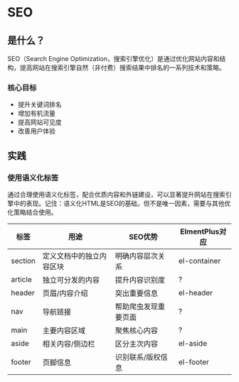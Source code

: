 # SEO

## 是什么？

SEO（Search Engine Optimization，搜索引擎优化）是通过优化网站内容和结构，提高网站在搜索引擎自然（非付费）搜索结果中排名的一系列技术和策略。

### 核心目标

* 提升关键词排名
* 增加有机流量
* 提高网站可见度
* 改善用户体验

## 实践

### 使用语义化标签

通过合理使用语义化标签，配合优质内容和外链建设，可以显著提升网站在搜索引擎中的表现。记住：语义化HTML是SEO的基础，但不是唯一因素，需要与其他优化策略结合使用。   

| 标签 | 用途 | SEO优势 | ElmentPlus对应 |
| --- | --- | --- | --- |
| section | 定义文档中的独立内容区块 | 明确内容层次关系 | el-container |
| article | 独立可分发的内容 | 提升内容识别度 | ? |
| header | 页眉/内容介绍 | 突出重要信息 | el-header |
| nav | 导航链接 | 帮助爬虫发现重要页面 | ? |
| main | 主要内容区域 | 聚焦核心内容 | ? |
| aside | 相关内容/侧边栏 | 区分主次内容 | el-aside |
| footer | 页脚信息 | 识别联系/版权信息 | el-footer |
